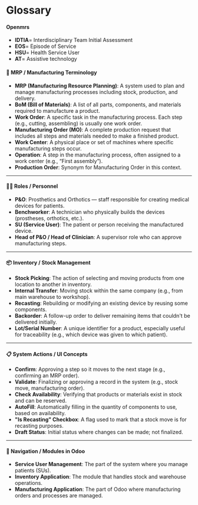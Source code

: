 # Glossary

#### **Openmrs**&#x20;

* **IDTIA**= Interdisciplinary Team Initial Assessment&#x20;
* **EOS**= Episode of Service
* **HSU**= Health Service User&#x20;
* **AT**= Assistive technology

#### 🔧 MRP / Manufacturing Terminology

* **MRP (Manufacturing Resource Planning)**: A system used to plan and manage manufacturing processes including stock, production, and delivery.
* **BoM (Bill of Materials)**: A list of all parts, components, and materials required to manufacture a product.
* **Work Order**: A specific task in the manufacturing process. Each step (e.g., cutting, assembling) is usually one work order.
* **Manufacturing Order (MO)**: A complete production request that includes all steps and materials needed to make a finished product.
* **Work Center**: A physical place or set of machines where specific manufacturing steps occur.
* **Operation**: A step in the manufacturing process, often assigned to a work center (e.g., “First assembly”).
* **Production Order**: Synonym for Manufacturing Order in this context.

***

#### 🧑‍⚕️ Roles / Personnel

* **P\&O**: Prosthetics and Orthotics — staff responsible for creating medical devices for patients.
* **Benchworker**: A technician who physically builds the devices (prostheses, orthotics, etc.).
* **SU (Service User)**: The patient or person receiving the manufactured device.
* **Head of P\&O / Head of Clinician**: A supervisor role who can approve manufacturing steps.

***

#### 📦 Inventory / Stock Management

* **Stock Picking**: The action of selecting and moving products from one location to another in inventory.
* **Internal Transfer**: Moving stock within the same company (e.g., from main warehouse to workshop).
* **Recasting**: Rebuilding or modifying an existing device by reusing some components.
* **Backorder**: A follow-up order to deliver remaining items that couldn't be delivered initially.
* **Lot/Serial Number**: A unique identifier for a product, especially useful for traceability (e.g., which device was given to which patient).

***

#### 📋 System Actions / UI Concepts

* **Confirm**: Approving a step so it moves to the next stage (e.g., confirming an MRP order).
* **Validate**: Finalizing or approving a record in the system (e.g., stock move, manufacturing order).
* **Check Availability**: Verifying that products or materials exist in stock and can be reserved.
* **AutoFill**: Automatically filling in the quantity of components to use, based on availability.
* **"Is Recasting" Checkbox**: A flag used to mark that a stock move is for recasting purposes.
* **Draft Status**: Initial status where changes can be made; not finalized.

***

#### 🧭 Navigation / Modules in Odoo

* **Service User Management**: The part of the system where you manage patients (SUs).
* **Inventory Application**: The module that handles stock and warehouse operations.
* **Manufacturing Application**: The part of Odoo where manufacturing orders and processes are managed.
